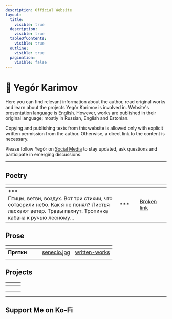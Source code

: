 ```yaml
---
description: Official Website
layout:
  title:
    visible: true
  description:
    visible: true
  tableOfContents:
    visible: true
  outline:
    visible: true
  pagination:
    visible: false
---
```


# 👋 Yegór Karimov

Here you can find relevant information about the author, read original works and learn about the projects Yegór Karimov is involved in. Website's presentation language is English. However, works are published in their original language; mostly in Russian, English and Estonian.

Copying and publishing texts from this website is allowed only with explicit written permission from the author. Otherwise, a direct link to the content is necessary.

Please follow Yegór on [Social Media](overview/social-media.md) to stay updated, ask questions and participate in emerging discussions.

***

## Poetry

<table data-card-size="large" data-view="cards"><thead><tr><th></th><th data-hidden></th><th data-hidden></th><th data-hidden data-card-target data-type="content-ref"></th><th data-hidden data-card-cover data-type="files"></th></tr></thead><tbody><tr><td>***<br>Птицы, ветви, воздух. Вот три стихии, что сотворили небо. Как я не понял? Листья ласкают ветер. Травы пахнут. Тропинка кабана к ручью лесному...</td><td>***</td><td></td><td><a href="broken-reference">Broken link</a></td><td></td></tr></tbody></table>

## Prose

<table data-card-size="large" data-view="cards"><thead><tr><th></th><th></th><th></th><th data-hidden data-card-cover data-type="files"></th><th data-hidden data-card-target data-type="content-ref"></th></tr></thead><tbody><tr><td><strong>Прятки</strong></td><td></td><td></td><td><a href=".gitbook/assets/senecio.jpg">senecio.jpg</a></td><td><a href="prose/written-works/">written-works</a></td></tr><tr><td></td><td></td><td></td><td></td><td></td></tr></tbody></table>

## Projects

<table data-view="cards"><thead><tr><th></th><th></th><th></th></tr></thead><tbody><tr><td></td><td></td><td></td></tr><tr><td></td><td></td><td></td></tr><tr><td></td><td></td><td></td></tr></tbody></table>

***

## Support Me on Ko-Fi
